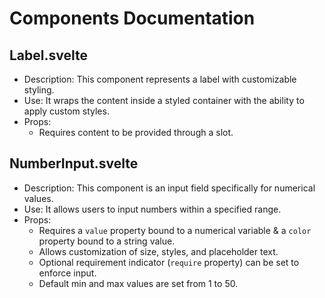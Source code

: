 # Components Documentation

## Label.svelte

- Description: This component represents a label with customizable styling.
- Use: It wraps the content inside a styled container with the ability to apply custom styles.
- Props:
  - Requires content to be provided through a slot.

## NumberInput.svelte

- Description: This component is an input field specifically for numerical values.
- Use: It allows users to input numbers within a specified range.
- Props:
  - Requires a `value` property bound to a numerical variable & a `color` property bound to a string value.
  - Allows customization of size, styles, and placeholder text.
  - Optional requirement indicator (`require` property) can be set to enforce input.
  - Default min and max values are set from 1 to 50.
